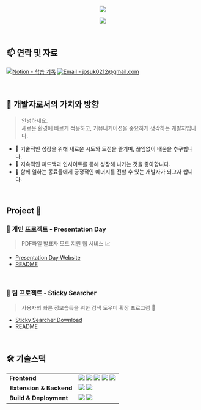 <p align="center">
  <img src="https://capsule-render.vercel.app/api?type=waving&color=39FF14&height=200&section=header&text=Lee%20JongSeok&fontSize=45&fontAlign=70&fontColor=ffffff&desc=Frontend%20Engineer&descSize=20&descAlign=70" />
</p>

<p align="center">
  <img src="https://readme-typing-svg.herokuapp.com?font=Fira+Code&size=24&pause=1000&color=39FF14&center=true&vCenter=true&width=600&lines=Welcome+my+github!+👋" />
</p>

</br>

## 📫 연락 및 자료

[![Notion - 학습 기록](https://img.shields.io/badge/Notion-학습_기록-000000?style=flat-square&logo=notion&logoColor=white)](https://www.notion.so/1d051e968f0a800bb413fc398136fefa)
[![Email - josuk0212@gmail.com](https://img.shields.io/badge/Email-josuk0212@gmail.com-EA4335?style=flat-square&logo=gmail&logoColor=white)](mailto:josuk0212@gmail.com)

</br>

## 🧭 개발자로서의 가치와 방향

> 안녕하세요.  
> 새로운 환경에 빠르게 적응하고, 커뮤니케이션을 중요하게 생각하는 개발자입니다.

- 🚀 기술적인 성장을 위해 새로운 시도와 도전을 즐기며, 끊임없이 배움을 추구합니다.  
- 🔄 지속적인 피드백과 인사이트를 통해 성장해 나가는 것을 좋아합니다.  
- 🌱 함께 일하는 동료들에게 긍정적인 에너지를 전할 수 있는 개발자가 되고자 합니다.

</br>

## Project 🚀
### 💁 개인 프로젝트 - Presentation Day
> PDF파일 발표자 모드 지원 웹 서비스 📈

- [Presentation Day Website](https://presentation-day.today/)
- [README](https://github.com/josuk0212/Presentation-Day/tree/docs/README)

</br>

### 👫 팀 프로젝트 - Sticky Searcher
> 사용자의 빠른 정보습득을 위한 검색 도우미 확장 프로그램 🔎

- [Sticky Searcher Download](https://chromewebstore.google.com/detail/sticky-searcher/hgffglicdkekapoilckejhebgopacdld?hl=ko&utm_source=ext_sidebar)
- [README](https://github.com/Sticky-Seacher/sticky-searcher-extension)

</br>

## 🛠 기술스택

<table>
  <tr>
    <td><strong>Frontend</strong></td>
    <td>
      <img src="https://img.shields.io/badge/JavaScript-F7DF1E?style=flat-square&logo=javascript&logoColor=black" />
      <img src="https://img.shields.io/badge/React-61DAFB?style=flat-square&logo=react&logoColor=black" />
      <img src="https://img.shields.io/badge/Zustand-F97316?style=flat-square" />
      <img src="https://img.shields.io/badge/Tailwind_CSS-06B6D4?style=flat-square&logo=tailwindcss&logoColor=white" />
      <img src="https://img.shields.io/badge/DaisyUI-FF69B4?style=flat-square&logo=tailwindcss&logoColor=white" />
    </td>
  </tr>
  <tr>
    <td><strong>Extension & Backend</strong></td>
    <td>
      <img src="https://img.shields.io/badge/Chrome_Extension-4285F4?style=flat-square&logo=googlechrome&logoColor=white" />
      <img src="https://img.shields.io/badge/Firebase-FFCA28?style=flat-square&logo=firebase&logoColor=black" />
    </td>
  </tr>
  <tr>
    <td><strong>Build & Deployment</strong></td>
    <td>
      <img src="https://img.shields.io/badge/Vite-646CFF?style=flat-square&logo=vite&logoColor=white" />
      <img src="https://img.shields.io/badge/Netlify-00C7B7?style=flat-square&logo=netlify&logoColor=white" />
    </td>
  </tr>
</table>
